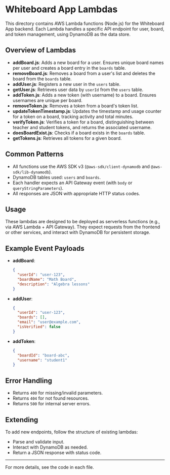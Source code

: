 # Whiteboard App Lambdas

This directory contains AWS Lambda functions (Node.js) for the Whiteboard App backend. Each Lambda handles a specific API endpoint for user, board, and token management, using DynamoDB as the data store.

## Overview of Lambdas

- **addBoard.js**: Adds a new board for a user. Ensures unique board names per user and creates a board entry in the `boards` table.
- **removeBoard.js**: Removes a board from a user's list and deletes the board from the `boards` table.
- **addUser.js**: Registers a new user in the `users` table.
- **getUser.js**: Retrieves user data by `userId` from the `users` table.
- **addToken.js**: Adds a new token (with username) to a board. Ensures usernames are unique per board.
- **removeToken.js**: Removes a token from a board's token list.
- **updateTokenTimestamp.js**: Updates the timestamp and usage counter for a token on a board, tracking activity and total minutes.
- **verifyToken.js**: Verifies a token for a board, distinguishing between teacher and student tokens, and returns the associated username.
- **doesBoardExist.js**: Checks if a board exists in the `boards` table.
- **getTokens.js**: Retrieves all tokens for a given board.

## Common Patterns

- All functions use the AWS SDK v3 (`@aws-sdk/client-dynamodb` and `@aws-sdk/lib-dynamodb`).
- DynamoDB tables used: `users` and `boards`.
- Each handler expects an API Gateway event (with `body` or `queryStringParameters`).
- All responses are JSON with appropriate HTTP status codes.

## Usage

These lambdas are designed to be deployed as serverless functions (e.g., via AWS Lambda + API Gateway). They expect requests from the frontend or other services, and interact with DynamoDB for persistent storage.

## Example Event Payloads

- **addBoard**:
  ```json
  {
    "userId": "user-123",
    "boardName": "Math Board",
    "description": "Algebra lessons"
  }
  ```
- **addUser**:
  ```json
  {
    "userId": "user-123",
    "boards": [],
    "email": "user@example.com",
    "isVerified": false
  }
  ```
- **addToken**:
  ```json
  {
    "boardId": "board-abc",
    "username": "student1"
  }
  ```

## Error Handling

- Returns `400` for missing/invalid parameters.
- Returns `404` for not found resources.
- Returns `500` for internal server errors.

## Extending

To add new endpoints, follow the structure of existing lambdas:
- Parse and validate input.
- Interact with DynamoDB as needed.
- Return a JSON response with status code.

---

For more details, see the code in each file.
